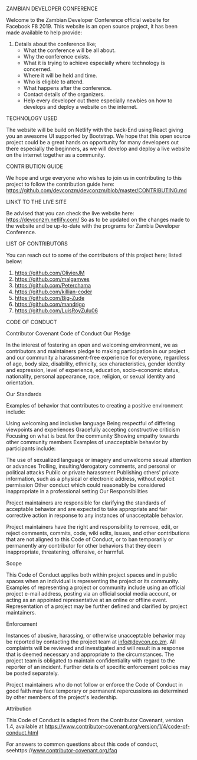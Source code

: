 ZAMBIAN DEVELOPER CONFERENCE

Welcome to the Zambian Developer Conference official website for Facebook F8 2019.
This website is an open source project, it has been made available to help provide:
1. Details about the conference like;
    - What the conference will be all about.
    - Why the conference exists.
    - What it is trying to achieve especially    where technology is concerned.
    - Where it will be held and time.
    - Who is eligible to attend.
    - What happens after the conference.
    - Contact details of the organizers.
    - Help every developer out there especially newbies on how to develops and deploy a website on the internet.

TECHNOLOGY USED

The website will be build on Netlify with the back-End using React giving you an awesome UI supported by Bootstrap. We hope that this open source project could be a great hands on opportunity for many developers out there especially the beginners, as we will develop and deploy a live website on the internet together as a community.

CONTRIBUTION GUIDE

We hope and urge everyone who wishes to join us in contributing to this project to follow the contribution guide here:
https://github.com/devconzm/devconzm/blob/master/CONTRIBUTING.md

LINKT TO THE LIVE SITE

Be advised that you can check the live website here: https://devconzm.netlify.com/
So as to be updated on the changes made to the website and be up-to-date with the programs for Zambia Developer Conference.

LIST OF CONTRIBUTORS

You can reach out to some of the contributors of this project here; listed below:
1. https://github.com/OlivierJM
2. https://github.com/malgamves
3. https://github.com/Peterchama
4. https://github.com/killian-coder
5. https://github.com/Big-Zude
6. https://github.com/mandrigo
7. https://github.com/LuisRoyZulu06

CODE OF CONDUCT

Contributor Covenant Code of Conduct
Our Pledge

In the interest of fostering an open and welcoming environment, we as contributors and maintainers pledge to making participation in our project and our community a harassment-free experience for everyone, regardless of age, body size, disability, ethnicity, sex characteristics, gender identity and expression, level of experience, education, socio-economic status, nationality, personal appearance, race, religion, or sexual identity and orientation.

Our Standards

Examples of behavior that contributes to creating a positive environment include:

Using welcoming and inclusive language
Being respectful of differing viewpoints and experiences
Gracefully accepting constructive criticism
Focusing on what is best for the community
Showing empathy towards other community members
Examples of unacceptable behavior by participants include:

The use of sexualized language or imagery and unwelcome sexual attention or advances
Trolling, insulting/derogatory comments, and personal or political attacks
Public or private harassment
Publishing others' private information, such as a physical or electronic address, without explicit permission
Other conduct which could reasonably be considered inappropriate in a professional setting
Our Responsibilities

Project maintainers are responsible for clarifying the standards of acceptable behavior and are expected to take appropriate and fair corrective action in response to any instances of unacceptable behavior.

Project maintainers have the right and responsibility to remove, edit, or reject comments, commits, code, wiki edits, issues, and other contributions that are not aligned to this Code of Conduct, or to ban temporarily or permanently any contributor for other behaviors that they deem inappropriate, threatening, offensive, or harmful.

Scope

This Code of Conduct applies both within project spaces and in public spaces when an individual is representing the project or its community. Examples of representing a project or community include using an official project e-mail address, posting via an official social media account, or acting as an appointed representative at an online or offline event. Representation of a project may be further defined and clarified by project maintainers.

Enforcement

Instances of abusive, harassing, or otherwise unacceptable behavior may be reported by contacting the project team at info@devcon.co.zm. All complaints will be reviewed and investigated and will result in a response that is deemed necessary and appropriate to the circumstances. The project team is obligated to maintain confidentiality with regard to the reporter of an incident. Further details of specific enforcement policies may be posted separately.

Project maintainers who do not follow or enforce the Code of Conduct in good faith may face temporary or permanent repercussions as determined by other members of the project's leadership.

Attribution

This Code of Conduct is adapted from the Contributor Covenant, version 1.4, available at https://www.contributor-covenant.org/version/1/4/code-of-conduct.html

For answers to common questions about this code of conduct, seehttps://www.contributor-covenant.org/faq
